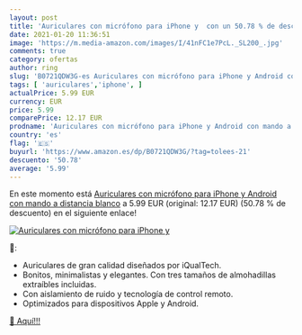 ```yaml
---
layout: post
title: 'Auriculares con micrófono para iPhone y  con un 50.78 % de descuento'
date: 2021-01-20 11:36:51
image: 'https://m.media-amazon.com/images/I/41nFC1e7PcL._SL200_.jpg'
comments: true
category: ofertas
author: ring
slug: 'B0721QDW3G-es Auriculares con micrófono para iPhone y Android con mando...'
tags: [ 'auriculares','iphone', ]
actualPrice: 5.99 EUR
currency: EUR
price: 5.99
comparePrice: 12.17 EUR
prodname: 'Auriculares con micrófono para iPhone y Android con mando a distancia blanco'
country: 'es'
flag: '🇪🇸'
buyurl: 'https://www.amazon.es/dp/B0721QDW3G/?tag=tolees-21'
descuento: '50.78'
average: '5.99'
---
```


En este momento está [Auriculares con micrófono para iPhone y Android con mando a distancia blanco](https://www.amazon.es/dp/B0721QDW3G/?tag=tolees-21) a 5.99 EUR (original: 12.17 EUR) (50.78 %  de descuento) en el siguiente enlace!

[![Auriculares con micrófono para iPhone y ](https://m.media-amazon.com/images/I/41nFC1e7PcL._SL200_.jpg)](https://www.amazon.es/dp/B0721QDW3G/?tag=tolees-21)

🔎:

- Auriculares de gran calidad diseñados por iQualTech.
- Bonitos, minimalistas y elegantes. Con tres tamaños de almohadillas extraíbles incluidas.
- Con aislamiento de ruido y tecnología de control remoto.
- Optimizados para dispositivos Apple y Android.

[🛒 Aquí!!!](https://www.amazon.es/dp/B0721QDW3G/?tag=tolees-21)
